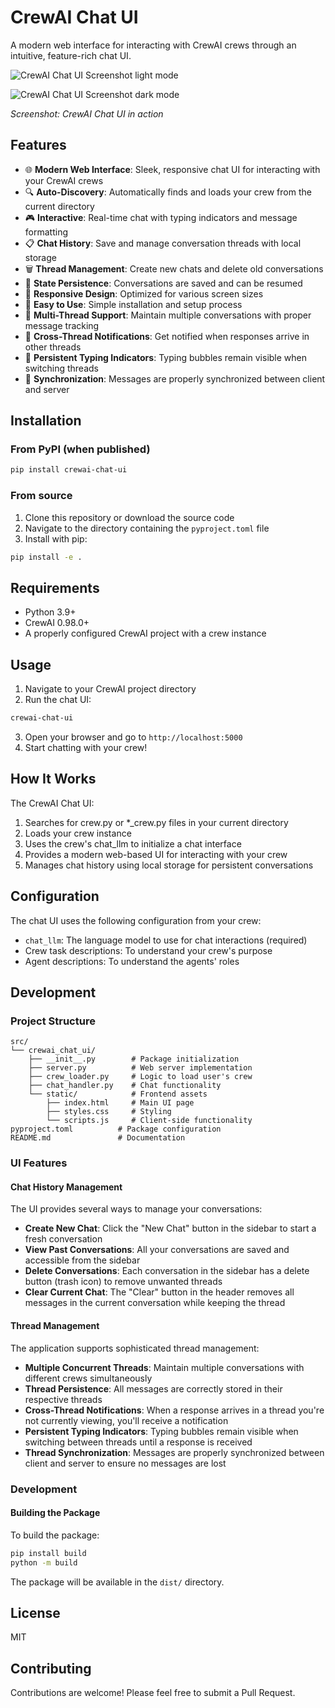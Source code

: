 # CrewAI Chat UI

A modern web interface for interacting with CrewAI crews through an intuitive, feature-rich chat UI.

![CrewAI Chat UI Screenshot light mode](https://github.com/user-attachments/assets/b8b08a7c-d404-4b91-b4c9-6c8c0e84b468)

![CrewAI Chat UI Screenshot dark mode](https://github.com/user-attachments/assets/c09ccfb2-1881-44e1-8eb7-02cf24dc6b78)


*Screenshot: CrewAI Chat UI in action*

## Features

- 🌐 **Modern Web Interface**: Sleek, responsive chat UI for interacting with your CrewAI crews
- 🔍 **Auto-Discovery**: Automatically finds and loads your crew from the current directory
- 🎮 **Interactive**: Real-time chat with typing indicators and message formatting
- 📋 **Chat History**: Save and manage conversation threads with local storage
- 🗑️ **Thread Management**: Create new chats and delete old conversations
- 🔄 **State Persistence**: Conversations are saved and can be resumed
- 📱 **Responsive Design**: Optimized for various screen sizes
- 🚀 **Easy to Use**: Simple installation and setup process
- 🧵 **Multi-Thread Support**: Maintain multiple conversations with proper message tracking
- 🔔 **Cross-Thread Notifications**: Get notified when responses arrive in other threads
- 💬 **Persistent Typing Indicators**: Typing bubbles remain visible when switching threads
- 🔄 **Synchronization**: Messages are properly synchronized between client and server

## Installation

### From PyPI (when published)

```bash
pip install crewai-chat-ui
```

### From source

1. Clone this repository or download the source code
2. Navigate to the directory containing the `pyproject.toml` file
3. Install with pip:

```bash
pip install -e .
```

## Requirements

- Python 3.9+
- CrewAI 0.98.0+
- A properly configured CrewAI project with a crew instance

## Usage

1. Navigate to your CrewAI project directory
2. Run the chat UI:

```bash
crewai-chat-ui
```

3. Open your browser and go to `http://localhost:5000`
4. Start chatting with your crew!

## How It Works

The CrewAI Chat UI:

1. Searches for crew.py or *_crew.py files in your current directory
2. Loads your crew instance
3. Uses the crew's chat_llm to initialize a chat interface
4. Provides a modern web-based UI for interacting with your crew
5. Manages chat history using local storage for persistent conversations

## Configuration

The chat UI uses the following configuration from your crew:

- `chat_llm`: The language model to use for chat interactions (required)
- Crew task descriptions: To understand your crew's purpose
- Agent descriptions: To understand the agents' roles

## Development

### Project Structure

```
src/
└── crewai_chat_ui/
    ├── __init__.py        # Package initialization
    ├── server.py          # Web server implementation
    ├── crew_loader.py     # Logic to load user's crew
    ├── chat_handler.py    # Chat functionality
    └── static/            # Frontend assets
        ├── index.html     # Main UI page
        ├── styles.css     # Styling
        └── scripts.js     # Client-side functionality
pyproject.toml          # Package configuration
README.md               # Documentation
```

### UI Features

#### Chat History Management

The UI provides several ways to manage your conversations:

- **Create New Chat**: Click the "New Chat" button in the sidebar to start a fresh conversation
- **View Past Conversations**: All your conversations are saved and accessible from the sidebar
- **Delete Conversations**: Each conversation in the sidebar has a delete button (trash icon) to remove unwanted threads
- **Clear Current Chat**: The "Clear" button in the header removes all messages in the current conversation while keeping the thread

#### Thread Management

The application supports sophisticated thread management:

- **Multiple Concurrent Threads**: Maintain multiple conversations with different crews simultaneously
- **Thread Persistence**: All messages are correctly stored in their respective threads
- **Cross-Thread Notifications**: When a response arrives in a thread you're not currently viewing, you'll receive a notification
- **Persistent Typing Indicators**: Typing bubbles remain visible when switching between threads until a response is received
- **Thread Synchronization**: Messages are properly synchronized between client and server to ensure no messages are lost

### Development

#### Building the Package

To build the package:

```bash
pip install build
python -m build
```

The package will be available in the `dist/` directory.



## License

MIT

## Contributing

Contributions are welcome! Please feel free to submit a Pull Request.

